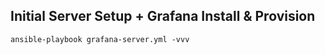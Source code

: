 ## Initial Server Setup + Grafana Install & Provision

```
ansible-playbook grafana-server.yml -vvv
```
